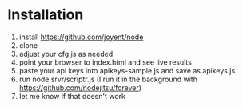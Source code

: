 Installation
============

1. install https://github.com/joyent/node
1. clone
1. adjust your cfg.js as needed
1. point your browser to index.html and see live results
1. paste your api keys into apikeys-sample.js and save as apikeys.js
1. run node srvr/scriptr.js (I run it in the background with https://github.com/nodejitsu/forever)
1. let me know if that doesn't work

